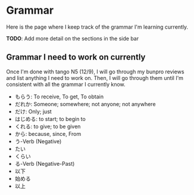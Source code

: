 # Grammar

Here is the page where I keep track of the grammar I'm learning currently.

**TODO**: Add more detail on the sections in the side bar

## Grammar I need to work on currently

Once I'm done with tango N5 (12/9), I will go through my bunpro reviews and list anything I need to work on. Then, I will go through them until I'm consistent with all the grammar I currently know.

- もらう: To receive, To get, To obtain
- だれか: Someone; somewhere; not anyone; not anywhere
- だけ: Only; just
- はじめる: to start; to begin to
- くれる: to give; to be given
- から: because, since, From
- う-Verb (Negative)
- たい
- くらい
- る-Verb (Negative-Past)
- 以下
- 始める
- 以上
